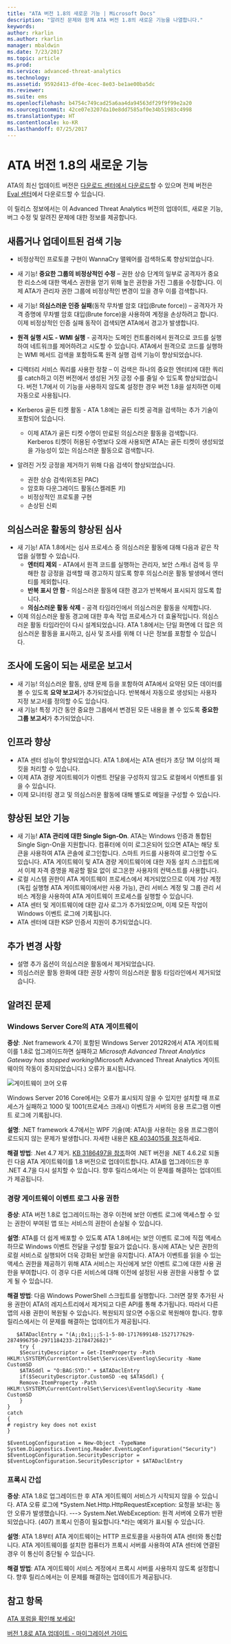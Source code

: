 ```yaml
---
title: "ATA 버전 1.8의 새로운 기능 | Microsoft Docs"
description: "알려진 문제와 함께 ATA 버전 1.8의 새로운 기능을 나열합니다."
keywords: 
author: rkarlin
ms.author: rkarlin
manager: mbaldwin
ms.date: 7/23/2017
ms.topic: article
ms.prod: 
ms.service: advanced-threat-analytics
ms.technology: 
ms.assetid: 9592d413-df0e-4cec-8e03-be1ae00ba5dc
ms.reviewer: 
ms.suite: ems
ms.openlocfilehash: b4754c749cad25a6aa4da94563df29f9f99e2a20
ms.sourcegitcommit: 42ce07e3207da10e8dd7585af0e34b51983c4998
ms.translationtype: HT
ms.contentlocale: ko-KR
ms.lasthandoff: 07/25/2017
---
```

# <a name="whats-new-in-ata-version-18"></a>ATA 버전 1.8의 새로운 기능

ATA의 최신 업데이트 버전은 [다운로드 센터에서 다운로드](https://www.microsoft.com/download/details.aspx?id=55536)할 수 있으며 전체 버전은 [Eval 센터](http://www.microsoft.com/evalcenter/evaluate-microsoft-advanced-threat-analytics)에서 다운로드할 수 있습니다.

이 릴리스 정보에서는 이 Advanced Threat Analytics 버전의 업데이트, 새로운 기능, 버그 수정 및 알려진 문제에 대한 정보를 제공합니다.



## <a name="new--updated-detections"></a>새롭거나 업데이트된 검색 기능

- 비정상적인 프로토콜 구현이 WannaCry 맬웨어를 검색하도록 향상되었습니다.

- 새 기능! **중요한 그룹의 비정상적인 수정** – 권한 상승 단계의 일부로 공격자가 중요한 리소스에 대한 액세스 권한을 얻기 위해 높은 권한을 가진 그룹을 수정합니다. 이제 ATA가 관리자 권한 그룹에 비정상적인 변경이 있을 경우 이를 검색합니다.
- 새 기능! **의심스러운 인증 실패**(동작 무차별 암호 대입(Brute force)) – 공격자가 자격 증명에 무차별 암호 대입(Brute force)을 사용하여 계정을 손상하려고 합니다. 이제 비정상적인 인증 실패 동작이 검색되면 ATA에서 경고가 발생합니다.   

- **원격 실행 시도 - WMI 실행** - 공격자는 도메인 컨트롤러에서 원격으로 코드를 실행하여 네트워크를 제어하려고 시도할 수 있습니다. ATA에서 원격으로 코드를 실행하는 WMI 메서드 검색을 포함하도록 원격 실행 검색 기능이 향상되었습니다.

- 디렉터리 서비스 쿼리를 사용한 정찰 – 이 검색은 하나의 중요한 엔터티에 대한 쿼리를 catch하고 이전 버전에서 생성된 거짓 긍정 수를 줄일 수 있도록 향상되었습니다. 버전 1.7에서 이 기능을 사용하지 않도록 설정한 경우 버전 1.8을 설치하면 이제 자동으로 사용됩니다.

- Kerberos 골든 티켓 활동 - ATA 1.8에는 골든 티켓 공격을 검색하는 추가 기술이 포함되어 있습니다.
    - 이제 ATA가 골든 티켓 수명이 만료된 의심스러운 활동을 검색합니다. Kerberos 티켓이 허용된 수명보다 오래 사용되면 ATA는 골든 티켓이 생성되었을 가능성이 있는 의심스러운 활동으로 검색합니다.
- 알려진 거짓 긍정을 제거하기 위해 다음 검색이 향상되었습니다.  
    - 권한 상승 검색(위조된 PAC) 
    - 암호화 다운그레이드 활동(스켈레톤 키)
    - 비정상적인 프로토콜 구현
    - 손상된 신뢰

## <a name="improved-triage-of-suspicious-activities"></a>의심스러운 활동의 향상된 심사

-   새 기능! ATA 1.8에서는 심사 프로세스 중 의심스러운 활동에 대해 다음과 같은 작업을 실행할 수 있습니다. 
    - **엔터티 제외** - ATA에서 원격 코드를 실행하는 관리자, 보안 스캐너 검색 등 무해한 참 긍정을 검색할 때 경고하지 않도록 향후 의심스러운 활동 발생에서 엔터티를 제외합니다.
    - **반복 표시 안 함** - 의심스러운 활동에 대한 경고가 반복해서 표시되지 않도록 합니다.
    - **의심스러운 활동 삭제** - 공격 타임라인에서 의심스러운 활동을 삭제합니다.
-   이제 의심스러운 활동 경고에 대한 후속 작업 프로세스가 더 효율적입니다. 의심스러운 활동 타임라인이 다시 설계되었습니다. ATA 1.8에서는 단일 화면에 더 많은 의심스러운 활동을 표시하고, 심사 및 조사를 위해 더 나은 정보를 포함할 수 있습니다. 

## <a name="new-reports-to-help-you-investigate"></a>조사에 도움이 되는 새로운 보고서 
-   새 기능! 의심스러운 활동, 상태 문제 등을 포함하여 ATA에서 요약된 모든 데이터를 볼 수 있도록 **요약 보고서**가 추가되었습니다. 반복해서 자동으로 생성되는 사용자 지정 보고서를 정의할 수도 있습니다.
-   새 기능! 특정 기간 동안 중요한 그룹에서 변경된 모든 내용을 볼 수 있도록 **중요한 그룹 보고서**가 추가되었습니다.


## <a name="infrastructure-improvements"></a>인프라 향상

-   ATA 센터 성능이 향상되었습니다. ATA 1.8에서는 ATA 센터가 초당 1M 이상의 패킷을 처리할 수 있습니다.
-   이제 ATA 경량 게이트웨이가 이벤트 전달을 구성하지 않고도 로컬에서 이벤트를 읽을 수 있습니다.
-   이제 모니터링 경고 및 의심스러운 활동에 대해 별도로 메일을 구성할 수 있습니다.

## <a name="security-improvements"></a>향상된 보안 기능

-   새 기능! **ATA 관리에 대한 Single Sign-On**. ATA는 Windows 인증과 통합된 Single Sign-On을 지원합니다. 컴퓨터에 이미 로그온되어 있으면 ATA는 해당 토큰을 사용하여 ATA 콘솔에 로그인합니다. 스마트 카드를 사용하여 로그인할 수도 있습니다. ATA 게이트웨이 및 ATA 경량 게이트웨이에 대한 자동 설치 스크립트에서 이제 자격 증명을 제공할 필요 없이 로그온한 사용자의 컨텍스트를 사용합니다.
-   로컬 시스템 권한이 ATA 게이트웨이 프로세스에서 제거되었으므로 이제 가상 계정(독립 실행형 ATA 게이트웨이에서만 사용 가능), 관리 서비스 계정 및 그룹 관리 서비스 계정을 사용하여 ATA 게이트웨이 프로세스를 실행할 수 있습니다.   
-   ATA 센터 및 게이트웨이에 대한 감사 로그가 추가되었으며, 이제 모든 작업이 Windows 이벤트 로그에 기록됩니다.
-   ATA 센터에 대한 KSP 인증서 지원이 추가되었습니다.

## <a name="additional-changes"></a>추가 변경 사항

- 설명 추가 옵션이 의심스러운 활동에서 제거되었습니다.
- 의심스러운 활동 완화에 대한 권장 사항이 의심스러운 활동 타임라인에서 제거되었습니다.

## <a name="known-issues"></a>알려진 문제

### <a name="ata-gateway-on-windows-server-core"></a>Windows Server Core의 ATA 게이트웨이

**증상**: .Net framework 4.7이 포함된 Windows Server 2012R2에서 ATA 게이트웨이를 1.8로 업그레이드하면 실패하고 *Microsoft Advanced Threat Analytics Gateway has stopped working*\(Microsoft Advanced Threat Analytics 게이트웨이의 작동이 중지되었습니다.\) 오류가 표시됩니다. 

![게이트웨이 코어 오류](./media/gateway-core-error.png)

Windows Server 2016 Core에서는 오류가 표시되지 않을 수 있지만 설치할 때 프로세스가 실패하고 1000 및 1001(프로세스 크래시) 이벤트가 서버의 응용 프로그램 이벤트 로그에 기록됩니다.

**설명**: .NET framework 4.7에서는 WPF 기술(예: ATA)을 사용하는 응용 프로그램이 로드되지 않는 문제가 발생합니다. 자세한 내용은 [KB 4034015를 참조](https://support.microsoft.com/help/4034015/wpf-window-can-t-be-loaded-after-you-install-the-net-framework-4-7-on)하세요. 

**해결 방법**: .Net 4.7 제거. [KB 3186497을 참조](https://support.microsoft.com/help/3186497/the-net-framework-4-7-offline-installer-for-windows)하여 .NET 버전을 .NET 4.6.2로 되돌린 다음 ATA 게이트웨이를 1.8 버전으로 업데이트합니다. ATA를 업그레이드한 후 .NET 4.7을 다시 설치할 수 있습니다.  향후 릴리스에서는 이 문제를 해결하는 업데이트가 제공됩니다.

### <a name="lightweight-gateway-event-log-permissions"></a>경량 게이트웨이 이벤트 로그 사용 권한

**증상**: ATA 버전 1.8로 업그레이드하는 경우 이전에 보안 이벤트 로그에 액세스할 수 있는 권한이 부여된 앱 또는 서비스의 권한이 손실될 수 있습니다. 

**설명**: ATA를 더 쉽게 배포할 수 있도록 ATA 1.8에서는 보안 이벤트 로그에 직접 액세스하므로 Windows 이벤트 전달을 구성할 필요가 없습니다. 동시에 ATA는 낮은 권한의 로컬 서비스로 실행되어 더욱 강화된 보안을 유지합니다. ATA가 이벤트를 읽을 수 있는 액세스 권한을 제공하기 위해 ATA 서비스는 자신에게 보안 이벤트 로그에 대한 사용 권한을 부여합니다. 이 경우 다른 서비스에 대해 이전에 설정된 사용 권한을 사용할 수 없게 될 수 있습니다.

**해결 방법**: 다음 Windows PowerShell 스크립트를 실행합니다. 그러면 잘못 추가된 사용 권한이 ATA의 레지스트리에서 제거되고 다른 API를 통해 추가됩니다. 따라서 다른 앱의 사용 권한이 복원될 수 있습니다. 복원되지 않으면 수동으로 복원해야 합니다. 향후 릴리스에서는 이 문제를 해결하는 업데이트가 제공됩니다. 

       $ATADaclEntry = "(A;;0x1;;;S-1-5-80-1717699148-1527177629-2874996750-2971184233-2178472682)"
        try {
        $SecurityDescriptor = Get-ItemProperty -Path HKLM:\SYSTEM\CurrentControlSet\Services\Eventlog\Security -Name CustomSD
        $ATASddl = "O:BAG:SYD:" + $ATADaclEntry 
        if($SecurityDescriptor.CustomSD -eq $ATASddl) {
        Remove-ItemProperty -Path HKLM:\SYSTEM\CurrentControlSet\Services\Eventlog\Security -Name CustomSD
        }
    }
    catch
    {
    # registry key does not exist
    }

    $EventLogConfiguration = New-Object -TypeName System.Diagnostics.Eventing.Reader.EventLogConfiguration("Security")
    $EventLogConfiguration.SecurityDescriptor = $EventLogConfiguration.SecurityDescriptor + $ATADaclEntry

### <a name="proxy-interference"></a>프록시 간섭

**증상**: ATA 1.8로 업그레이드한 후 ATA 게이트웨이 서비스가 시작되지 않을 수 있습니다. ATA 오류 로그에 *System.Net.Http.HttpRequestException: 요청을 보내는 동안 오류가 발생했습니다. ---> System.Net.WebException: 원격 서버에 오류가 반환되었습니다. (407) 프록시 인증이 필요합니다.*라는 예외가 표시될 수 있습니다.

**설명**: ATA 1.8부터 ATA 게이트웨이는 HTTP 프로토콜을 사용하여 ATA 센터와 통신합니다. ATA 게이트웨이를 설치한 컴퓨터가 프록시 서버를 사용하여 ATA 센터에 연결된 경우 이 통신이 중단될 수 있습니다. 

**해결 방법**: ATA 게이트웨이 서비스 계정에서 프록시 서버를 사용하지 않도록 설정합니다. 향후 릴리스에서는 이 문제를 해결하는 업데이트가 제공됩니다.


## <a name="see-also"></a>참고 항목
[ATA 포럼을 확인해 보세요!](https://social.technet.microsoft.com/Forums/security/home?forum=mata)

[버전 1.8로 ATA 업데이트 - 마이그레이션 가이드](ata-update-1.8-migration-guide.md)

